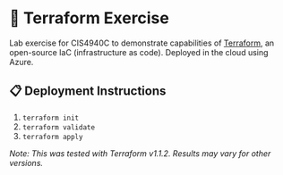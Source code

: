 # 🗻 Terraform Exercise
Lab exercise for CIS4940C to demonstrate capabilities of [Terraform](https://www.terraform.io/), an open-source IaC (infrastructure as code). Deployed in the cloud using Azure.

## 📋 Deployment Instructions
1. `terraform init`
2. `terraform validate`
3. `terraform apply`

*Note: This was tested with Terraform v1.1.2. Results may vary for other versions.*
